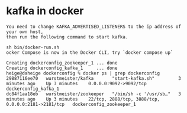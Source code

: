# kafka in docker
    You need to change KAFKA_ADVERTISED_LISTENERS to the ip address of your own host,
    then run the following command to start kafka.

    sh bin/docker-run.sh
    ocker Compose is now in the Docker CLI, try `docker compose up`

    Creating dockerconfig_zookeeper_1 ... done
    Creating dockerconfig_kafka_1     ... done
    heige@daheige dockerconfig % docker ps | grep dockerconfig
    29887116ee70   wurstmeister/kafka       "start-kafka.sh"         3 minutes ago    Up 3 minutes    0.0.0.0:9092->9092/tcp                               dockerconfig_kafka_1
    dc84f1aa18eb   wurstmeister/zookeeper   "/bin/sh -c '/usr/sb…"   3 minutes ago    Up 3 minutes    22/tcp, 2888/tcp, 3888/tcp, 0.0.0.0:2181->2181/tcp   dockerconfig_zookeeper_1
